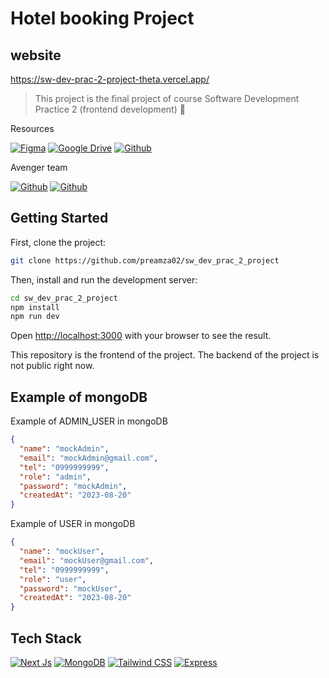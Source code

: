 # Hotel booking Project

## website

https://sw-dev-prac-2-project-theta.vercel.app/

> This project is the final project of course Software Development Practice 2 (frontend development) 🌟

Resources

[![Figma](https://img.shields.io/badge/Figma-UI_Design-blue?style=for-the-badge&logo=figma)](https://www.figma.com/design/FZyZXHs2ts06VutHPVeagU/Untitled?node-id=0-1&t=69ITgeQTQ9WceOAI-1)
[![Google Drive](https://img.shields.io/badge/Google%20Drive-Project_requirement-blue?style=for-the-badge&logo=google-drive)](https://drive.google.com/file/d/16gc9T8-wouZ2o4D7EEoZX9JGqG1o0TNM/view?usp=drive_link)
[![Github](https://img.shields.io/badge/Github-Code-blue?style=for-the-badge&logo=github)](https://github.com/preamza02/sw_dev_prac_2_project)

Avenger team

[![Github](https://img.shields.io/badge/Github-preamza02-blue?style=for-the-badge&logo=github)](https://github.com/preamza02)
[![Github](https://img.shields.io/badge/Github-Jirayuwat12-blue?style=for-the-badge&logo=github)](https://github.com/jirayuwat12)

## Getting Started

First, clone the project:

```bash
git clone https://github.com/preamza02/sw_dev_prac_2_project
```

Then, install and run the development server:

```bash
cd sw_dev_prac_2_project
npm install
npm run dev
```

Open [http://localhost:3000](http://localhost:3000) with your browser to see the result.

This repository is the frontend of the project. The backend of the project is not public right now.

## Example of mongoDB

Example of ADMIN_USER in mongoDB

```json
{
  "name": "mockAdmin",
  "email": "mockAdmin@gmail.com",
  "tel": "0999999999",
  "role": "admin",
  "password": "mockAdmin",
  "createdAt": "2023-08-20"
}
```

Example of USER in mongoDB

```json
{
  "name": "mockUser",
  "email": "mockUser@gmail.com",
  "tel": "0999999999",
  "role": "user",
  "password": "mockUser",
  "createdAt": "2023-08-20"
}
```

## Tech Stack

[![Next Js](https://img.shields.io/badge/Next.js-React_Framework-blue?style=for-the-badge&logo=next.js)](https://nextjs.org/)
[![MongoDB](https://img.shields.io/badge/MongoDB-NoSQL_Database-blue?style=for-the-badge&logo=mongodb)](https://www.mongodb.com/)
[![Tailwind CSS](https://img.shields.io/badge/Tailwind_CSS-CSS_Framework-blue?style=for-the-badge&logo=tailwind-css)](https://tailwindcss.com/)
[![Express](https://img.shields.io/badge/Express-Node_Framework-blue?style=for-the-badge&logo=express)](https://expressjs.com/)
